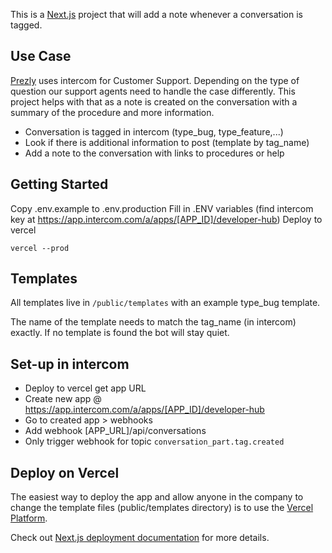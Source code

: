 This is a [Next.js](https://nextjs.org/) project that will add a note whenever a conversation is tagged.

## Use Case

[Prezly](https://www.prezly.com) uses intercom for Customer Support. Depending on the type of question our support agents need to handle the case differently.
This project helps with that as a note is created on the conversation with a summary of the procedure and more information.

* Conversation is tagged in intercom (type_bug, type_feature,...)
* Look if there is additional information to post (template by tag_name)
* Add a note to the conversation with links to procedures or help

## Getting Started

Copy .env.example to .env.production
Fill in .ENV variables (find intercom key at https://app.intercom.com/a/apps/[APP_ID]/developer-hub)
Deploy to vercel

`vercel --prod`

## Templates

All templates live in `/public/templates` with an example type_bug template.

The name of the template needs to match the tag_name (in intercom) exactly. If no template is found the bot will stay quiet.

## Set-up in intercom

* Deploy to vercel get app URL
* Create new app @ https://app.intercom.com/a/apps/[APP_ID]/developer-hub
* Go to created app > webhooks
* Add webhook [APP_URL]/api/conversations 
* Only trigger webhook for topic `conversation_part.tag.created`

## Deploy on Vercel

The easiest way to deploy the app and allow anyone in the company to change the template files (public/templates directory) is to use the [Vercel Platform](https://vercel.com/import).

Check out [Next.js deployment documentation](https://nextjs.org/docs/deployment) for more details.
